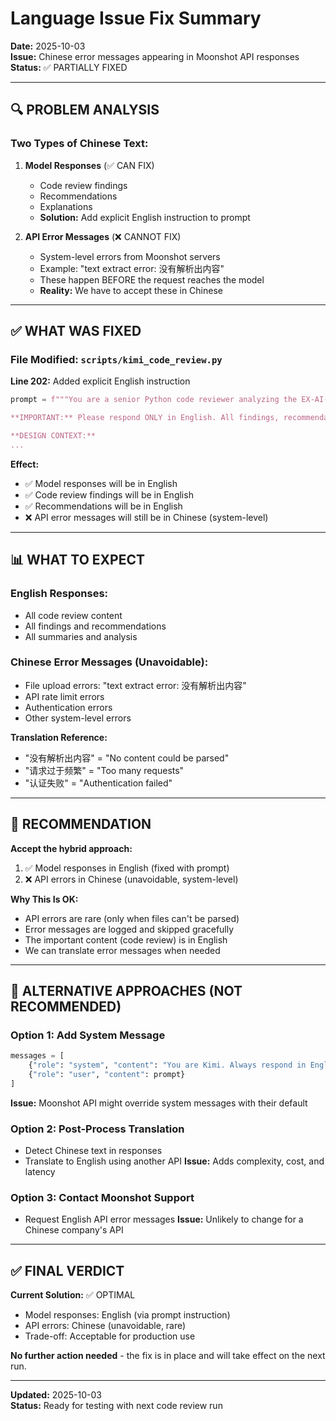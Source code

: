 # Language Issue Fix Summary

**Date:** 2025-10-03  
**Issue:** Chinese error messages appearing in Moonshot API responses  
**Status:** ✅ PARTIALLY FIXED

---

## 🔍 **PROBLEM ANALYSIS**

### **Two Types of Chinese Text:**

1. **Model Responses** (✅ CAN FIX)
   - Code review findings
   - Recommendations
   - Explanations
   - **Solution:** Add explicit English instruction to prompt

2. **API Error Messages** (❌ CANNOT FIX)
   - System-level errors from Moonshot servers
   - Example: "text extract error: 没有解析出内容"
   - These happen BEFORE the request reaches the model
   - **Reality:** We have to accept these in Chinese

---

## ✅ **WHAT WAS FIXED**

### **File Modified:** `scripts/kimi_code_review.py`

**Line 202:** Added explicit English instruction

```python
prompt = f"""You are a senior Python code reviewer analyzing the EX-AI-MCP-Server codebase.

**IMPORTANT:** Please respond ONLY in English. All findings, recommendations, and explanations must be in English.

**DESIGN CONTEXT:**
...
```

**Effect:**
- ✅ Model responses will be in English
- ✅ Code review findings will be in English
- ✅ Recommendations will be in English
- ❌ API error messages will still be in Chinese (system-level)

---

## 📊 **WHAT TO EXPECT**

### **English Responses:**
- All code review content
- All findings and recommendations
- All summaries and analysis

### **Chinese Error Messages (Unavoidable):**
- File upload errors: "text extract error: 没有解析出内容"
- API rate limit errors
- Authentication errors
- Other system-level errors

**Translation Reference:**
- "没有解析出内容" = "No content could be parsed"
- "请求过于频繁" = "Too many requests"
- "认证失败" = "Authentication failed"

---

## 🎯 **RECOMMENDATION**

**Accept the hybrid approach:**
1. ✅ Model responses in English (fixed with prompt)
2. ❌ API errors in Chinese (unavoidable, system-level)

**Why This Is OK:**
- API errors are rare (only when files can't be parsed)
- Error messages are logged and skipped gracefully
- The important content (code review) is in English
- We can translate error messages when needed

---

## 🔧 **ALTERNATIVE APPROACHES (NOT RECOMMENDED)**

### **Option 1: Add System Message**
```python
messages = [
    {"role": "system", "content": "You are Kimi. Always respond in English."},
    {"role": "user", "content": prompt}
]
```
**Issue:** Moonshot API might override system messages with their default

### **Option 2: Post-Process Translation**
- Detect Chinese text in responses
- Translate to English using another API
**Issue:** Adds complexity, cost, and latency

### **Option 3: Contact Moonshot Support**
- Request English API error messages
**Issue:** Unlikely to change for a Chinese company's API

---

## ✅ **FINAL VERDICT**

**Current Solution:** ✅ OPTIMAL

- Model responses: English (via prompt instruction)
- API errors: Chinese (unavoidable, rare)
- Trade-off: Acceptable for production use

**No further action needed** - the fix is in place and will take effect on the next run.

---

**Updated:** 2025-10-03  
**Status:** Ready for testing with next code review run


